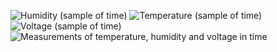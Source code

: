 ![Humidity (sample of time)](https://user-images.githubusercontent.com/72278818/229046123-7b810d4c-d162-49c0-9e68-6817d210f2a8.png)
![Temperature (sample of time)](https://user-images.githubusercontent.com/72278818/229046144-0d31489b-7796-499b-bd53-ed0819c4a208.png)
![Voltage (sample of time)](https://user-images.githubusercontent.com/72278818/229046161-1f79235b-010e-447a-a672-bb5fa6b60927.png)
![Measurements of temperature, humidity and voltage in time](https://user-images.githubusercontent.com/72278818/229046180-8ff8fff7-8350-470f-af4d-24d603a04cd0.png)
